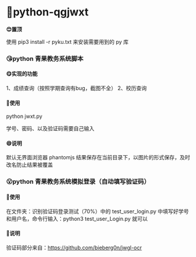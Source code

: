 # 🎁python-qgjwxt

**😊置顶**

使用 pip3 install -r pyku.txt 来安装需要用到的 py 库



### 😘python 青果教务系统脚本

#### 😋实现的功能

1、成绩查询（按照学期查询有bug，截图不全）
2、校历查询

#### 💖使用

python jwxt.py

学号、密码、以及验证码需要自己输入

#### 😄说明

默认无界面浏览器 phantomjs
结果保存在当前目录下，以图片的形式保存，及时改名防止结果被覆盖



### 😮python 青果教务系统模拟登录（自动填写验证码）

#### 🤪使用

在文件夹：识别验证码登录测试（70%）中的 test_user_login.py 中填写好学号和用户名，命令行输入：python3 test_user_Login.py 就可以

#### 🎈说明

验证码部分来自：https://github.com/bieberg0n/jwgl-ocr
